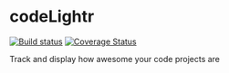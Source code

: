 # codeLightr

[![Build status](https://ci.appveyor.com/api/projects/status/8c1oj7xnb0tb9gdi?svg=true)](https://ci.appveyor.com/project/jMarkP/codelightr)
[![Coverage Status](https://coveralls.io/repos/github/jMarkP/codeLightr/badge.svg?branch=master)](https://coveralls.io/github/jMarkP/codeLightr?branch=master)

Track and display how awesome your code projects are
